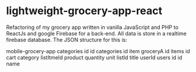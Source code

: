 # lightweight-grocery-app-react
Refactoring of my grocery app written in vanilla JavaScript and PHP to ReactJs and google Firebase for a back-end.  All data is store in a realtime firebase database.  The JSON structure for this is:

mobile-grocery-app
  categories
    id
      id
      categories
        id
        item
  groceryA
  id
    items
      id
        cart
        category
        listItmeId
        product
        quantity
        unit
    listId
    title
    userId
  users
    id
      id
      name
